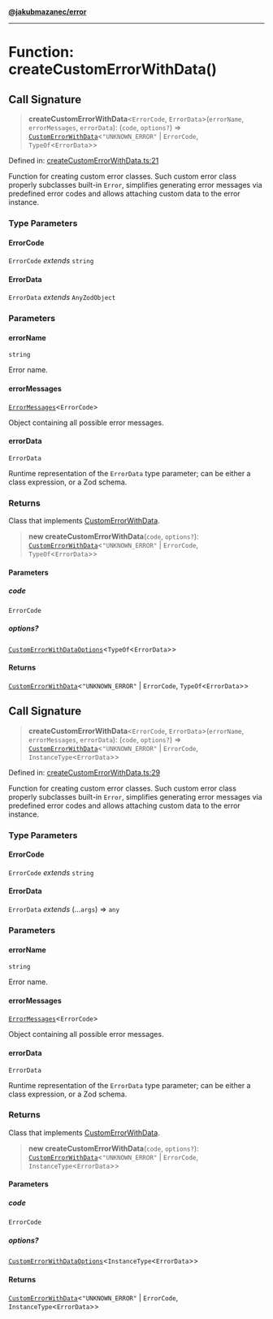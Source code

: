 [**@jakubmazanec/error**](../README.md)

---

# Function: createCustomErrorWithData()

## Call Signature

> **createCustomErrorWithData**\<`ErrorCode`, `ErrorData`\>(`errorName`, `errorMessages`,
> `errorData`): (`code`, `options?`) =>
> [`CustomErrorWithData`](../type-aliases/CustomErrorWithData.md)\<`"UNKNOWN_ERROR"` \| `ErrorCode`,
> `TypeOf`\<`ErrorData`\>\>

Defined in:
[createCustomErrorWithData.ts:21](https://github.com/jakubmazanec/tools/blob/6fe16df773d5da14c29261ea934e72b3f99fabb7/packages/error/source/createCustomErrorWithData.ts#L21)

Function for creating custom error classes. Such custom error class properly subclasses built-in
`Error`, simplifies generating error messages via predefined error codes and allows attaching custom
data to the error instance.

### Type Parameters

#### ErrorCode

`ErrorCode` _extends_ `string`

#### ErrorData

`ErrorData` _extends_ `AnyZodObject`

### Parameters

#### errorName

`string`

Error name.

#### errorMessages

[`ErrorMessages`](../type-aliases/ErrorMessages.md)\<`ErrorCode`\>

Object containing all possible error messages.

#### errorData

`ErrorData`

Runtime representation of the `ErrorData` type parameter; can be either a class expression, or a Zod
schema.

### Returns

Class that implements [CustomErrorWithData](../type-aliases/CustomErrorWithData.md).

> **new createCustomErrorWithData**(`code`, `options?`):
> [`CustomErrorWithData`](../type-aliases/CustomErrorWithData.md)\<`"UNKNOWN_ERROR"` \| `ErrorCode`,
> `TypeOf`\<`ErrorData`\>\>

#### Parameters

##### code

`ErrorCode`

##### options?

[`CustomErrorWithDataOptions`](../type-aliases/CustomErrorWithDataOptions.md)\<`TypeOf`\<`ErrorData`\>\>

#### Returns

[`CustomErrorWithData`](../type-aliases/CustomErrorWithData.md)\<`"UNKNOWN_ERROR"` \| `ErrorCode`,
`TypeOf`\<`ErrorData`\>\>

## Call Signature

> **createCustomErrorWithData**\<`ErrorCode`, `ErrorData`\>(`errorName`, `errorMessages`,
> `errorData`): (`code`, `options?`) =>
> [`CustomErrorWithData`](../type-aliases/CustomErrorWithData.md)\<`"UNKNOWN_ERROR"` \| `ErrorCode`,
> `InstanceType`\<`ErrorData`\>\>

Defined in:
[createCustomErrorWithData.ts:29](https://github.com/jakubmazanec/tools/blob/6fe16df773d5da14c29261ea934e72b3f99fabb7/packages/error/source/createCustomErrorWithData.ts#L29)

Function for creating custom error classes. Such custom error class properly subclasses built-in
`Error`, simplifies generating error messages via predefined error codes and allows attaching custom
data to the error instance.

### Type Parameters

#### ErrorCode

`ErrorCode` _extends_ `string`

#### ErrorData

`ErrorData` _extends_ (...`args`) => `any`

### Parameters

#### errorName

`string`

Error name.

#### errorMessages

[`ErrorMessages`](../type-aliases/ErrorMessages.md)\<`ErrorCode`\>

Object containing all possible error messages.

#### errorData

`ErrorData`

Runtime representation of the `ErrorData` type parameter; can be either a class expression, or a Zod
schema.

### Returns

Class that implements [CustomErrorWithData](../type-aliases/CustomErrorWithData.md).

> **new createCustomErrorWithData**(`code`, `options?`):
> [`CustomErrorWithData`](../type-aliases/CustomErrorWithData.md)\<`"UNKNOWN_ERROR"` \| `ErrorCode`,
> `InstanceType`\<`ErrorData`\>\>

#### Parameters

##### code

`ErrorCode`

##### options?

[`CustomErrorWithDataOptions`](../type-aliases/CustomErrorWithDataOptions.md)\<`InstanceType`\<`ErrorData`\>\>

#### Returns

[`CustomErrorWithData`](../type-aliases/CustomErrorWithData.md)\<`"UNKNOWN_ERROR"` \| `ErrorCode`,
`InstanceType`\<`ErrorData`\>\>
